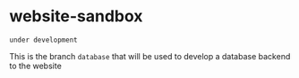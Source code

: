 # website-sandbox
`under development`

This is the branch `database` that will be used to develop a database backend to the website